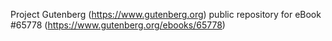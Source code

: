 Project Gutenberg (https://www.gutenberg.org) public repository for
eBook #65778 (https://www.gutenberg.org/ebooks/65778)
